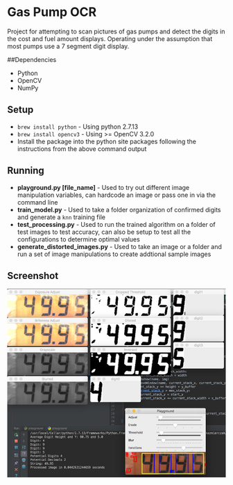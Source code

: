 # Gas Pump OCR

Project for attempting to scan pictures of gas pumps and detect the digits in the cost and fuel amount displays. Operating under the assumption that most pumps use a 7 segment digit display.

##Dependencies

* Python
* OpenCV
* NumPy

## Setup

* `brew install python` - Using python 2.7.13
* `brew install opencv3` - Using >= OpenCV 3.2.0
* Install the package into the python site packages following the instructions from the above command output

## Running

* **playground.py [file_name]** - Used to try out different image manipulation variables, can hardcode an image or pass one in via the command line
* **train_model.py** - Used to take a folder organization of confirmed digits and generate a `knn` training file
* **test_processing.py** - Used to run the trained algorithm on a folder of test images to test accuracy, can also be setup to test all the configurations to determine optimal values
* **generate_distorted_images.py** - Used to take an image or a folder and run a set of image manipulations to create addtional sample images

## Screenshot
![Playground Screenshot](screenshots/playground.jpg)